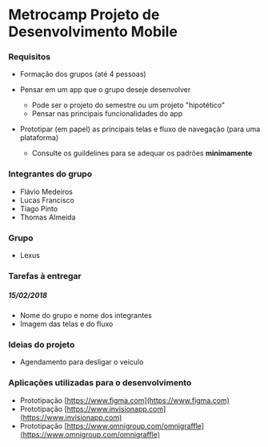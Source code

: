 # Metrocamp Projeto de Desenvolvimento Mobile

### Requisitos
* Formação dos grupos (até 4 pessoas)

* Pensar em um app que o grupo deseje desenvolver
    - Pode ser o projeto do semestre ou um projeto "hipotético"
    - Pensar nas principais funcionalidades do app

* Prototipar (em papel) as principais telas e fluxo de navegação (para uma plataforma)
    - Consulte os guildelines para se adequar os padrões __minimamente__

### Integrantes do grupo
* Flávio Medeiros
* Lucas Francisco
* Tiago Pinto
* Thomas Almeida

### Grupo
* Lexus

### Tarefas à entregar
##### 15/02/2018
* Nome do grupo e nome dos integrantes
* Imagem das telas e do fluxo

### Ideias do projeto
* Agendamento para desligar o veiculo

### Aplicações utilizadas para o desenvolvimento

* Prototipação [https://www.figma.com](https://www.figma.com)
* Prototipação [https://www.invisionapp.com](https://www.invisionapp.com)
* Prototipação [https://www.omnigroup.com/omnigraffle](https://www.omnigroup.com/omnigraffle)
